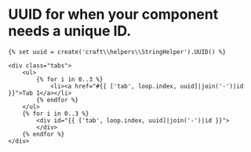 # UUID for when your component needs a unique ID.

<!-- {% raw %} -->

```twig
{% set uuid = create('craft\\helpers\\StringHelper').UUID() %}

<div class="tabs">
    <ul>
        {% for i in 0..3 %}
            <li><a href="#{{ ['tab', loop.index, uuid]|join('-')|id }}">Tab 1</a></li>
        {% endfor %}
    </ul>
    {% for i in 0..3 %}
        <div id="{{ ['tab', loop.index, uuid]|join('-')|id }}">
        </div>
    {% endfor %}
</div>
```

<!-- {% endraw %}) -->
